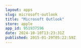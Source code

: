 ```yaml
---
layout: apps
slug: microsoft-outlook
title: "Microsoft Outlook"
store: apple
app_id: 951937596
date: 2024-10-10T13:23:31Z
published: 2015-01-29T05:22:59Z
---
```

